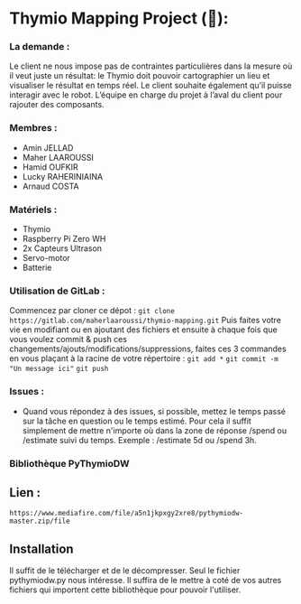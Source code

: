 # Thymio Mapping Project (&#x1F53A;):

### La demande :
Le client ne nous impose pas de contraintes particulières dans la mesure où il veut
juste un résultat: le Thymio doit pouvoir cartographier un lieu et visualiser le résultat
en temps réel. Le client souhaite également qu’il puisse interagir avec le robot.
L’équipe en charge du projet à l’aval du client pour rajouter des composants.

### Membres :
* Amin JELLAD
* Maher LAAROUSSI
* Hamid OUFKIR
* Lucky RAHERINIAINA
* Arnaud COSTA

### Matériels :
* Thymio
* Raspberry Pi Zero WH
* 2x Capteurs Ultrason
* Servo-motor
* Batterie


### Utilisation de GitLab :
Commencez par cloner ce dépot :
`git clone https://gitlab.com/maherlaaroussi/thymio-mapping.git`
Puis faites votre vie en modifiant ou en ajoutant des fichiers et ensuite à chaque fois que vous voulez commit & push ces changements/ajouts/modifications/suppressions, faites ces 3 commandes en vous plaçant à la racine de votre répertoire :
`git add *`
`git commit -m "Un message ici"`
`git push`

### Issues :
* Quand vous répondez à des issues, si possible, mettez le temps passé sur la tâche en question ou le temps estimé. Pour cela il suffit simplement de mettre n'importe où dans la zone de réponse /spend ou /estimate suivi du temps. Exemple : /estimate 5d ou /spend 3h.

### Bibliothèque PyThymioDW

## Lien :
`https://www.mediafire.com/file/a5n1jkpxgy2xre8/pythymiodw-master.zip/file`

## Installation
Il suffit de le télécharger et de le décompresser.
Seul le fichier pythymiodw.py nous intéresse. Il suffira de le mettre à coté de vos autres fichiers qui importent cette bibliothèque pour pouvoir l'utiliser.

